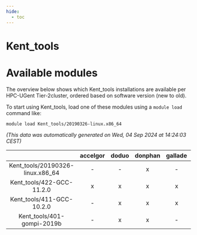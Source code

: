 ```yaml
---
hide:
  - toc
---
```


Kent_tools
==========

# Available modules


The overview below shows which Kent_tools installations are available per HPC-UGent Tier-2cluster, ordered based on software version (new to old).

To start using Kent_tools, load one of these modules using a `module load` command like:

```shell
module load Kent_tools/20190326-linux.x86_64
```

*(This data was automatically generated on Wed, 04 Sep 2024 at 14:24:03 CEST)*  

| |accelgor|doduo|donphan|gallade|joltik|shinx|skitty|
| :---: | :---: | :---: | :---: | :---: | :---: | :---: | :---: |
|Kent_tools/20190326-linux.x86_64|-|-|x|-|x|-|-|
|Kent_tools/422-GCC-11.2.0|x|x|x|x|x|-|x|
|Kent_tools/411-GCC-10.2.0|-|x|x|x|x|-|x|
|Kent_tools/401-gompi-2019b|-|x|x|-|x|-|x|
